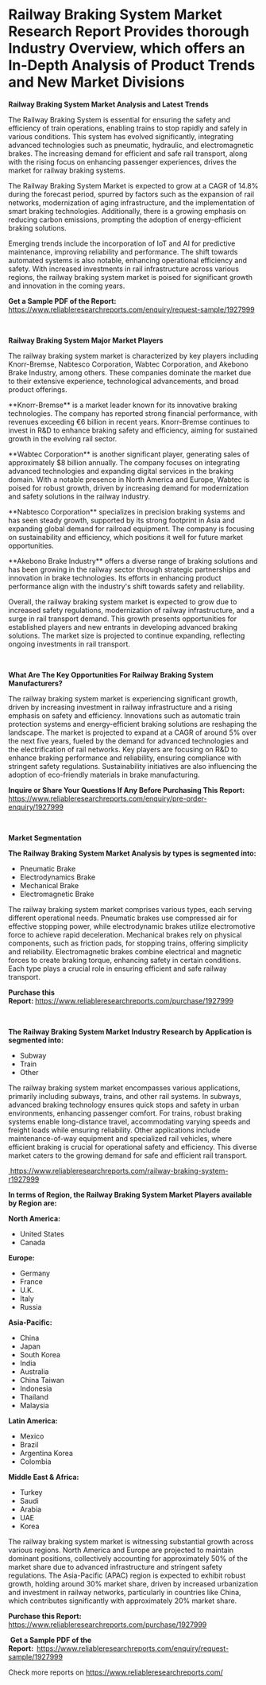 <p><h1>Railway Braking System Market Research Report Provides thorough Industry Overview, which offers an In-Depth Analysis of Product Trends and New Market Divisions</h1></p><p><strong>Railway Braking System Market Analysis and Latest Trends</strong></p>
<p><p>The Railway Braking System is essential for ensuring the safety and efficiency of train operations, enabling trains to stop rapidly and safely in various conditions. This system has evolved significantly, integrating advanced technologies such as pneumatic, hydraulic, and electromagnetic brakes. The increasing demand for efficient and safe rail transport, along with the rising focus on enhancing passenger experiences, drives the market for railway braking systems.</p><p>The Railway Braking System Market is expected to grow at a CAGR of 14.8% during the forecast period, spurred by factors such as the expansion of rail networks, modernization of aging infrastructure, and the implementation of smart braking technologies. Additionally, there is a growing emphasis on reducing carbon emissions, prompting the adoption of energy-efficient braking solutions. </p><p>Emerging trends include the incorporation of IoT and AI for predictive maintenance, improving reliability and performance. The shift towards automated systems is also notable, enhancing operational efficiency and safety. With increased investments in rail infrastructure across various regions, the railway braking system market is poised for significant growth and innovation in the coming years.</p></p>
<p><strong>Get a Sample PDF of the Report:&nbsp;</strong> <a href="https://www.reliableresearchreports.com/enquiry/request-sample/1927999?utm_campaign=3012&utm_medium=2&utm_source=Github&utm_content=ia&utm_term=28032025&utm_id=railway-braking-system">https://www.reliableresearchreports.com/enquiry/request-sample/1927999</a></p>
<p>&nbsp;</p>
<p><strong>Railway Braking System Major Market Players</strong></p>
<p><p>The railway braking system market is characterized by key players including Knorr-Bremse, Nabtesco Corporation, Wabtec Corporation, and Akebono Brake Industry, among others. These companies dominate the market due to their extensive experience, technological advancements, and broad product offerings.</p><p>**Knorr-Bremse** is a market leader known for its innovative braking technologies. The company has reported strong financial performance, with revenues exceeding €6 billion in recent years. Knorr-Bremse continues to invest in R&D to enhance braking safety and efficiency, aiming for sustained growth in the evolving rail sector.</p><p>**Wabtec Corporation** is another significant player, generating sales of approximately $8 billion annually. The company focuses on integrating advanced technologies and expanding digital services in the braking domain. With a notable presence in North America and Europe, Wabtec is poised for robust growth, driven by increasing demand for modernization and safety solutions in the railway industry.</p><p>**Nabtesco Corporation** specializes in precision braking systems and has seen steady growth, supported by its strong footprint in Asia and expanding global demand for railroad equipment. The company is focusing on sustainability and efficiency, which positions it well for future market opportunities.</p><p>**Akebono Brake Industry** offers a diverse range of braking solutions and has been growing in the railway sector through strategic partnerships and innovation in brake technologies. Its efforts in enhancing product performance align with the industry's shift towards safety and reliability.</p><p>Overall, the railway braking system market is expected to grow due to increased safety regulations, modernization of railway infrastructure, and a surge in rail transport demand. This growth presents opportunities for established players and new entrants in developing advanced braking solutions. The market size is projected to continue expanding, reflecting ongoing investments in rail transport.</p></p>
<p>&nbsp;</p>
<p><strong>What Are The Key Opportunities For Railway Braking System Manufacturers?</strong></p>
<p><p>The railway braking system market is experiencing significant growth, driven by increasing investment in railway infrastructure and a rising emphasis on safety and efficiency. Innovations such as automatic train protection systems and energy-efficient braking solutions are reshaping the landscape. The market is projected to expand at a CAGR of around 5% over the next five years, fueled by the demand for advanced technologies and the electrification of rail networks. Key players are focusing on R&D to enhance braking performance and reliability, ensuring compliance with stringent safety regulations. Sustainability initiatives are also influencing the adoption of eco-friendly materials in brake manufacturing.</p></p>
<p><strong>Inquire or Share Your Questions If Any Before Purchasing This Report:</strong> <a href="https://www.reliableresearchreports.com/enquiry/pre-order-enquiry/1927999?utm_campaign=3012&utm_medium=2&utm_source=Github&utm_content=ia&utm_term=28032025&utm_id=railway-braking-system">https://www.reliableresearchreports.com/enquiry/pre-order-enquiry/1927999</a></p>
<p>&nbsp;</p>
<p><strong>Market Segmentation</strong></p>
<p><strong>The Railway Braking System Market Analysis by types is segmented into:</strong></p>
<p><ul><li>Pneumatic Brake</li><li>Electrodynamics Brake</li><li>Mechanical Brake</li><li>Electromagnetic Brake</li></ul></p>
<p><p>The railway braking system market comprises various types, each serving different operational needs. Pneumatic brakes use compressed air for effective stopping power, while electrodynamic brakes utilize electromotive force to achieve rapid deceleration. Mechanical brakes rely on physical components, such as friction pads, for stopping trains, offering simplicity and reliability. Electromagnetic brakes combine electrical and magnetic forces to create braking torque, enhancing safety in certain conditions. Each type plays a crucial role in ensuring efficient and safe railway transport.</p></p>
<p><strong>Purchase this Report:&nbsp;</strong><a href="https://www.reliableresearchreports.com/purchase/1927999?utm_campaign=3012&utm_medium=2&utm_source=Github&utm_content=ia&utm_term=28032025&utm_id=railway-braking-system">https://www.reliableresearchreports.com/purchase/1927999</a></p>
<p>&nbsp;</p>
<p><strong>The Railway Braking System Market Industry Research by Application is segmented into:</strong></p>
<p><ul><li>Subway</li><li>Train</li><li>Other</li></ul></p>
<p><p>The railway braking system market encompasses various applications, primarily including subways, trains, and other rail systems. In subways, advanced braking technology ensures quick stops and safety in urban environments, enhancing passenger comfort. For trains, robust braking systems enable long-distance travel, accommodating varying speeds and freight loads while ensuring reliability. Other applications include maintenance-of-way equipment and specialized rail vehicles, where efficient braking is crucial for operational safety and efficiency. This diverse market caters to the growing demand for safe and efficient rail transport.</p></p>
<p><a href="https://www.reliableresearchreports.com/railway-braking-system-r1927999?utm_campaign=3012&utm_medium=2&utm_source=Github&utm_content=ia&utm_term=28032025&utm_id=railway-braking-system">&nbsp;https://www.reliableresearchreports.com/railway-braking-system-r1927999</a></p>
<p><strong>In terms of Region, the Railway Braking System Market Players available by Region are:</strong></p>
<p>
    <p> <strong> North America: </strong>
        <ul>
            <li>United States</li>
            <li>Canada</li>
        </ul>
        </p> 
    <p> <strong> Europe: </strong>
        <ul>
            <li>Germany</li>
            <li>France</li>
            <li>U.K.</li>
            <li>Italy</li>
            <li>Russia</li>
        </ul>
        </p> 
    <p> <strong> Asia-Pacific: </strong>
        <ul>
            <li>China</li>
            <li>Japan</li>
            <li>South Korea</li>
            <li>India</li>
            <li>Australia</li>
            <li>China Taiwan</li>
            <li>Indonesia</li>
            <li>Thailand</li>
            <li>Malaysia</li>
        </ul>
        </p> 
    <p> <strong> Latin America: </strong>
        <ul>
            <li>Mexico</li>
            <li>Brazil</li>
            <li>Argentina Korea</li>
            <li>Colombia</li>
        </ul>
        </p> 
    <p> <strong> Middle East & Africa: </strong>
        <ul>
            <li>Turkey</li>
            <li>Saudi</li>
            <li>Arabia</li>
            <li>UAE</li>
            <li>Korea</li>
        </ul>
    </p>
    </p>
<p><p>The railway braking system market is witnessing substantial growth across various regions. North America and Europe are projected to maintain dominant positions, collectively accounting for approximately 50% of the market share due to advanced infrastructure and stringent safety regulations. The Asia-Pacific (APAC) region is expected to exhibit robust growth, holding around 30% market share, driven by increased urbanization and investment in railway networks, particularly in countries like China, which contributes significantly with approximately 20% market share.</p></p>
<p><strong>Purchase this Report: </strong><a href="https://www.reliableresearchreports.com/purchase/1927999?utm_campaign=3012&utm_medium=2&utm_source=Github&utm_content=ia&utm_term=28032025&utm_id=railway-braking-system">https://www.reliableresearchreports.com/purchase/1927999</a></p>
<p>&nbsp;<strong>Get a Sample PDF of the Report:&nbsp;&nbsp;</strong><a href="https://www.reliableresearchreports.com/enquiry/request-sample/1927999?utm_campaign=3012&utm_medium=2&utm_source=Github&utm_content=ia&utm_term=28032025&utm_id=railway-braking-system">https://www.reliableresearchreports.com/enquiry/request-sample/1927999</a></p>
<p><strong></strong></p>
<p>Check more reports on <a href="https://www.reliableresearchreports.com/?utm_campaign=3012&utm_medium=2&utm_source=Github&utm_content=ia&utm_term=28032025&utm_id=railway-braking-system">https://www.reliableresearchreports.com/</a></p>